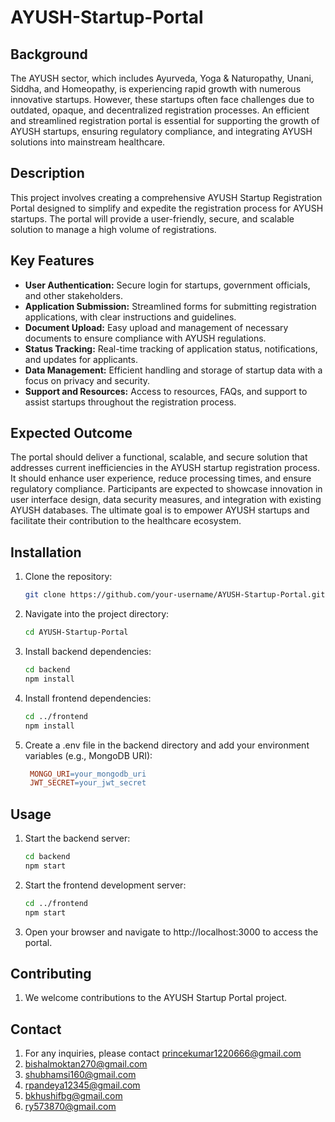 # AYUSH-Startup-Portal

## Background

The AYUSH sector, which includes Ayurveda, Yoga & Naturopathy, Unani, Siddha, and Homeopathy, is experiencing rapid growth with numerous innovative startups. However, these startups often face challenges due to outdated, opaque, and decentralized registration processes. An efficient and streamlined registration portal is essential for supporting the growth of AYUSH startups, ensuring regulatory compliance, and integrating AYUSH solutions into mainstream healthcare.

## Description

This project involves creating a comprehensive AYUSH Startup Registration Portal designed to simplify and expedite the registration process for AYUSH startups. The portal will provide a user-friendly, secure, and scalable solution to manage a high volume of registrations.

## Key Features

- **User Authentication:** Secure login for startups, government officials, and other stakeholders.
- **Application Submission:** Streamlined forms for submitting registration applications, with clear instructions and guidelines.
- **Document Upload:** Easy upload and management of necessary documents to ensure compliance with AYUSH regulations.
- **Status Tracking:** Real-time tracking of application status, notifications, and updates for applicants.
- **Data Management:** Efficient handling and storage of startup data with a focus on privacy and security.
- **Support and Resources:** Access to resources, FAQs, and support to assist startups throughout the registration process.

## Expected Outcome

The portal should deliver a functional, scalable, and secure solution that addresses current inefficiencies in the AYUSH startup registration process. It should enhance user experience, reduce processing times, and ensure regulatory compliance. Participants are expected to showcase innovation in user interface design, data security measures, and integration with existing AYUSH databases. The ultimate goal is to empower AYUSH startups and facilitate their contribution to the healthcare ecosystem.

## Installation

1. Clone the repository:
   ```bash
   git clone https://github.com/your-username/AYUSH-Startup-Portal.git
2. Navigate into the project directory:
   ```bash
   cd AYUSH-Startup-Portal
3. Install backend dependencies:
   ```bash
   cd backend
   npm install
4. Install frontend dependencies:
   ```bash
   cd ../frontend
   npm install
5. Create a .env file in the backend directory and add your environment variables (e.g., MongoDB URI):
   ```makefile
    MONGO_URI=your_mongodb_uri
    JWT_SECRET=your_jwt_secret

## Usage

1. Start the backend server:
   ```bash
   cd backend
   npm start
2. Start the frontend development server:
   ```bash
   cd ../frontend
   npm start
3. Open your browser and navigate to http://localhost:3000 to access the portal.

## Contributing
1. We welcome contributions to the AYUSH Startup Portal project.

## Contact
1. For any inquiries, please contact princekumar1220666@gmail.com
2. bishalmoktan270@gmail.com
3. shubhamsi160@gmail.com
4. rpandeya12345@gmail.com
5. bkhushifbg@gmail.com
6. ry573870@gmail.com 
